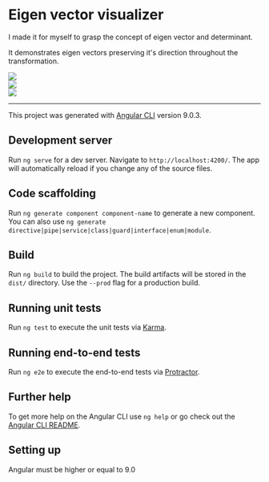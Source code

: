 # Eigen vector visualizer

I made it for myself to grasp the concept of eigen vector and determinant.

It demonstrates eigen vectors preserving it's direction throughout the transformation.

![](https://raw.githubusercontent.com/ingun37/eigen-visualizer/master/previews/sphere.gif)  
![](https://raw.githubusercontent.com/ingun37/eigen-visualizer/master/previews/urchin.gif)  
![](https://raw.githubusercontent.com/ingun37/eigen-visualizer/master/previews/cube.gif)  

---

This project was generated with [Angular CLI](https://github.com/angular/angular-cli) version 9.0.3.

## Development server

Run `ng serve` for a dev server. Navigate to `http://localhost:4200/`. The app will automatically reload if you change any of the source files.

## Code scaffolding

Run `ng generate component component-name` to generate a new component. You can also use `ng generate directive|pipe|service|class|guard|interface|enum|module`.

## Build

Run `ng build` to build the project. The build artifacts will be stored in the `dist/` directory. Use the `--prod` flag for a production build.

## Running unit tests

Run `ng test` to execute the unit tests via [Karma](https://karma-runner.github.io).

## Running end-to-end tests

Run `ng e2e` to execute the end-to-end tests via [Protractor](http://www.protractortest.org/).

## Further help

To get more help on the Angular CLI use `ng help` or go check out the [Angular CLI README](https://github.com/angular/angular-cli/blob/master/README.md).

## Setting up

Angular must be higher or equal to 9.0
